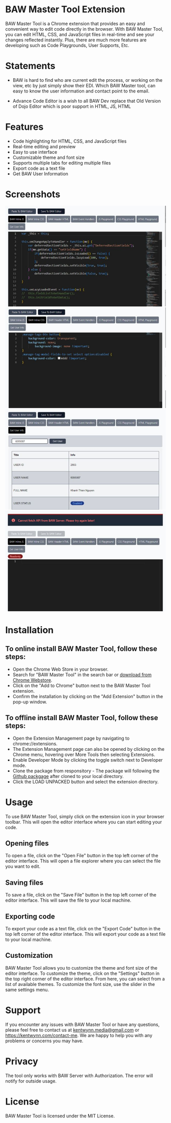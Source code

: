 # BAW Master Tool Extension

BAW Master Tool is a Chrome extension that provides an easy and convenient way to edit code directly in the browser. With BAW Master Tool, you can edit HTML, CSS, and JavaScript files in real-time and see your changes reflected instantly. Plus, there are much more features are developing such as Code Playgrounds, User Supports, Etc.

# Statements

- BAW is hard to find who are current edit the process, or working on the view, etc by just simply show their EDI. Which BAW Master tool, can easy to know the user information and contact point to the email.

- Advance Code Editor is a wish to all BAW Dev replace that Old Version of Dojo Editor which is poor support in HTML, JS, HTML

# Features

- Code highlighting for HTML, CSS, and JavaScript files
- Real-time editing and preview
- Easy to use interface
- Customizable theme and font size
- Supports multiple tabs for editing multiple files
- Export code as a text file
- Get BAW User Information

# Screenshots

![alt text](screenshots/1.jpg)
![alt text](screenshots/2.jpg)
![alt text](screenshots/3.jpg)
![alt text](screenshots/4.jpg)

# Installation

## To online install BAW Master Tool, follow these steps:

- Open the Chrome Web Store in your browser.
- Search for "BAW Master Tool" in the search bar or [download from Chrome Webstore](https://chrome.google.com/webstore/detail/baw-master-tool/jmgoiiilnjffgdomaaakpmiklcfikgag?hl=en&authuser=0).
- Click on the "Add to Chrome" button next to the BAW Master Tool extension.
- Confirm the installation by clicking on the "Add Extension" button in the pop-up window.

## To offline install BAW Master Tool, follow these steps:

- Open the Extension Management page by navigating to chrome://extensions.
- The Extension Management page can also be opened by clicking on the Chrome menu, hovering over More Tools then selecting Extensions.
- Enable Developer Mode by clicking the toggle switch next to Developer mode.
- Clone the package from responsitory - The package will following the [Github packgage](https://github.com/kentwynn/baw-master-tool) after cloned to your local directory.
- Click the LOAD UNPACKED button and select the extension directory.

# Usage

To use BAW Master Tool, simply click on the extension icon in your browser toolbar. This will open the editor interface where you can start editing your code.

## Opening files

To open a file, click on the "Open File" button in the top left corner of the editor interface. This will open a file explorer where you can select the file you want to edit.

## Saving files

To save a file, click on the "Save File" button in the top left corner of the editor interface. This will save the file to your local machine.

## Exporting code

To export your code as a text file, click on the "Export Code" button in the top left corner of the editor interface. This will export your code as a text file to your local machine.

## Customization

BAW Master Tool allows you to customize the theme and font size of the editor interface. To customize the theme, click on the "Settings" button in the top right corner of the editor interface. From here, you can select from a list of available themes. To customize the font size, use the slider in the same settings menu.

# Support

If you encounter any issues with BAW Master Tool or have any questions, please feel free to contact us at kentwynn.media@gmail.com or https://kentwynn.com/contact-me. We are happy to help you with any problems or concerns you may have.

# Privacy

The tool only works with BAW Server with Authorization. The error will notify for outside usage.

# License

BAW Master Tool is licensed under the MIT License.
